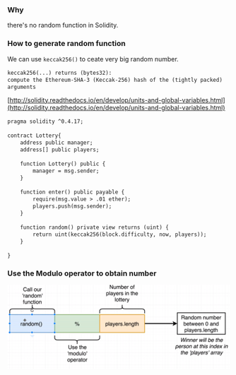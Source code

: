 ### Why

there's no random function in Solidity.

### How to generate random function

We can use `keccak256()` to ceate very big random number.

```
keccak256(...) returns (bytes32):
compute the Ethereum-SHA-3 (Keccak-256) hash of the (tightly packed) arguments
```

[http://solidity.readthedocs.io/en/develop/units-and-global-variables.html](http://solidity.readthedocs.io/en/develop/units-and-global-variables.html)

```
pragma solidity ^0.4.17;

contract Lottery{
    address public manager;
    address[] public players;

    function Lottery() public {
        manager = msg.sender;
    }

    function enter() public payable {
        require(msg.value > .01 ether);
        players.push(msg.sender);
    }

    function random() private view returns (uint) {
        return uint(keccak256(block.difficulty, now, players));
    }

}
```



### Use the Modulo operator to obtain number

![](/assets/modulo)




